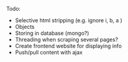 Todo: 
- Selective html stripping (e.g. ignore i, b, a )
- Objects
- Storing in database (mongo?)
- Threading when scraping several pages?
- Create frontend website for displaying info
- Push/pull content with ajax